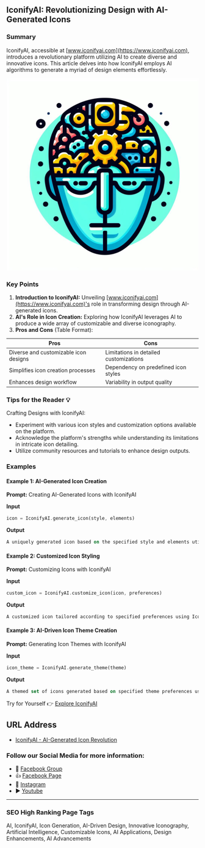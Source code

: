 ## IconifyAI: Revolutionizing Design with AI-Generated Icons

### Summary
IconifyAI, accessible at [www.iconifyai.com](https://www.iconifyai.com), introduces a revolutionary platform utilizing AI to create diverse and innovative icons. This article delves into how IconifyAI employs AI algorithms to generate a myriad of design elements effortlessly.

<img src="iconifyai.webp" alt="iconifyai">

### Key Points

1. **Introduction to IconifyAI:** Unveiling [www.iconifyai.com](https://www.iconifyai.com)'s role in transforming design through AI-generated icons.
2. **AI's Role in Icon Creation:** Exploring how IconifyAI leverages AI to produce a wide array of customizable and diverse iconography.
3. **Pros and Cons** (Table Format):

| Pros                                 | Cons                                |
|--------------------------------------|-------------------------------------|
| Diverse and customizable icon designs| Limitations in detailed customizations|
| Simplifies icon creation processes    | Dependency on predefined icon styles |
| Enhances design workflow              | Variability in output quality       |

### Tips for the Reader 💡
Crafting Designs with IconifyAI:
- Experiment with various icon styles and customization options available on the platform.
- Acknowledge the platform's strengths while understanding its limitations in intricate icon detailing.
- Utilize community resources and tutorials to enhance design outputs.

### Examples

#### Example 1: AI-Generated Icon Creation
**Prompt:** Creating AI-Generated Icons with IconifyAI

**Input**
```dart
icon = IconifyAI.generate_icon(style, elements)
```

**Output**
```dart
A uniquely generated icon based on the specified style and elements utilizing IconifyAI's AI-powered platform.
```

#### Example 2: Customized Icon Styling
**Prompt:** Customizing Icons with IconifyAI

**Input**
```dart
custom_icon = IconifyAI.customize_icon(icon, preferences)
```

**Output**
```dart
A customized icon tailored according to specified preferences using IconifyAI's customization tools.
```

#### Example 3: AI-Driven Icon Theme Creation
**Prompt:** Generating Icon Themes with IconifyAI

**Input**
```dart
icon_theme = IconifyAI.generate_theme(theme)
```

**Output**
```dart
A themed set of icons generated based on specified theme preferences using IconifyAI's AI-driven tools.
```

Try for Yourself 👉 [Explore IconifyAI](https://www.iconifyai.com)

## URL Address
- [IconifyAI - AI-Generated Icon Revolution](https://www.iconifyai.com)

### Follow our Social Media for more information:
- 📘 <a href="https://www.facebook.com/groups/trionxai" target="_blank">Facebook Group</a>
- 👍 <a href="https://www.facebook.com/ai.trionxai" target="_blank">Facebook Page</a>
- 📸 <a href="https://www.instagram.com/trionxai/" target="_blank">Instagram</a>
- ▶️ <a href="https://www.youtube.com/@robotdocs/" target="_blank">Youtube</a>

<hr>

### SEO High Ranking Page Tags
AI, IconifyAI, Icon Generation, AI-Driven Design, Innovative Iconography, Artificial Intelligence, Customizable Icons, AI Applications, Design Enhancements, AI Advancements